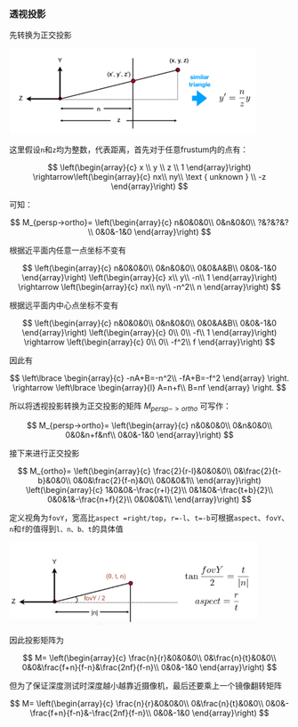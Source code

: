 

### **透视投影**

先转换为正交投影

 <img src="./assets/image-20250328163118457.png" alt="image-20250328163118457" style="zoom:50%;" />

这里假设`n`和`z`均为整数，代表距离，首先对于任意frustum内的点有：

$$
\left(\begin{array}{c}
x \\
y \\
z \\
1
\end{array}\right) \rightarrow\left(\begin{array}{c}
nx\\
ny\\
\text { unknown } \\
-z
\end{array}\right)
$$

可知：

$$
M_{persp->ortho}=
\left(\begin{array}{c}
n&0&0&0\\
0&n&0&0\\
?&?&?&?\\
0&0&-1&0
\end{array}\right)
$$

根据近平面内任意一点坐标不变有

$$
\left(\begin{array}{c}
n&0&0&0\\
0&n&0&0\\
0&0&A&B\\
0&0&-1&0
\end{array}\right)
\left(\begin{array}{c}
x\\
y\\
-n\\
1
\end{array}\right) \rightarrow
\left(\begin{array}{c}
nx\\
ny\\
-n^2\\
n
\end{array}\right)
$$

根据远平面内中心点坐标不变有

$$
\left(\begin{array}{c}
n&0&0&0\\
0&n&0&0\\
0&0&A&B\\
0&0&-1&0
\end{array}\right)
\left(\begin{array}{c}
0\\
0\\
-f\\
1
\end{array}\right) \rightarrow
\left(\begin{array}{c}
0\\
0\\
-f^2\\
f
\end{array}\right)
$$

因此有

$$
\left\lbrace
\begin{array}{c}
-nA+B=-n^2\\
-fA+B=-f^2
\end{array}
\right.
\rightarrow
\left\lbrace
\begin{array}{l}
A=n+f\\
B=nf
\end{array}
\right.
$$


所以将透视投影转换为正交投影的矩阵 $M_{persp->ortho}$ 可写作：

$$
M_{persp->ortho}=
\left(\begin{array}{c}
n&0&0&0\\
0&n&0&0\\
0&0&n+f&nf\\
0&0&-1&0
\end{array}\right)
$$

接下来进行正交投影 

$$
M_{ortho}=
\left(\begin{array}{c}
\frac{2}{r-l}&0&0&0\\
0&\frac{2}{t-b}&0&0\\
0&0&\frac{2}{f-n}&0\\
0&0&0&1\\
\end{array}\right)
\left(\begin{array}{c}
1&0&0&-\frac{r+l}{2}\\
0&1&0&-\frac{t+b}{2}\\
0&0&1&-\frac{n+f}{2}\\
0&0&0&1\\
\end{array}\right)
$$

定义视角为`fovY`，宽高比`aspect =right/top`，`r=-l`、`t=-b`可根据`aspect`、`fovY`、`n`和`f`的值得到`l、n、b、t`的具体值

 <img src="./assets/image-20250328175746664.png" alt="image-20250328175746664" style="zoom: 67%;" />

因此投影矩阵为

$$
M=
\left(\begin{array}{c}
\frac{n}{r}&0&0&0\\
0&\frac{n}{t}&0&0\\
0&0&\frac{f+n}{f-n}&\frac{2nf}{f-n}\\
0&0&-1&0
\end{array}\right)
$$


但为了保证深度测试时深度越小越靠近摄像机，最后还要乘上一个镜像翻转矩阵


$$
M=
\left(\begin{array}{c}
\frac{n}{r}&0&0&0\\
0&\frac{n}{t}&0&0\\
0&0&-\frac{f+n}{f-n}&-\frac{2nf}{f-n}\\
0&0&-1&0
\end{array}\right)
$$
